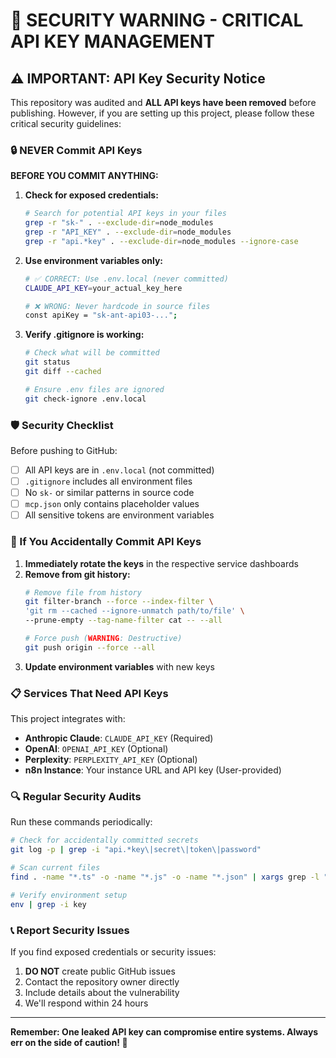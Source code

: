 # 🚨 SECURITY WARNING - CRITICAL API KEY MANAGEMENT

## ⚠️ IMPORTANT: API Key Security Notice

This repository was audited and **ALL API keys have been removed** before publishing. However, if you are setting up this project, please follow these critical security guidelines:

### 🔒 NEVER Commit API Keys

**BEFORE YOU COMMIT ANYTHING:**

1. **Check for exposed credentials:**
   ```bash
   # Search for potential API keys in your files
   grep -r "sk-" . --exclude-dir=node_modules
   grep -r "API_KEY" . --exclude-dir=node_modules
   grep -r "api.*key" . --exclude-dir=node_modules --ignore-case
   ```

2. **Use environment variables only:**
   ```bash
   # ✅ CORRECT: Use .env.local (never committed)
   CLAUDE_API_KEY=your_actual_key_here
   
   # ❌ WRONG: Never hardcode in source files
   const apiKey = "sk-ant-api03-..."; 
   ```

3. **Verify .gitignore is working:**
   ```bash
   # Check what will be committed
   git status
   git diff --cached
   
   # Ensure .env files are ignored
   git check-ignore .env.local
   ```

### 🛡️ Security Checklist

Before pushing to GitHub:

- [ ] All API keys are in `.env.local` (not committed)
- [ ] `.gitignore` includes all environment files
- [ ] No `sk-` or similar patterns in source code
- [ ] `mcp.json` only contains placeholder values
- [ ] All sensitive tokens are environment variables

### 🚨 If You Accidentally Commit API Keys

1. **Immediately rotate the keys** in the respective service dashboards
2. **Remove from git history:**
   ```bash
   # Remove file from history
   git filter-branch --force --index-filter \
   'git rm --cached --ignore-unmatch path/to/file' \
   --prune-empty --tag-name-filter cat -- --all
   
   # Force push (WARNING: Destructive)
   git push origin --force --all
   ```
3. **Update environment variables** with new keys

### 📋 Services That Need API Keys

This project integrates with:

- **Anthropic Claude**: `CLAUDE_API_KEY` (Required)
- **OpenAI**: `OPENAI_API_KEY` (Optional)
- **Perplexity**: `PERPLEXITY_API_KEY` (Optional)
- **n8n Instance**: Your instance URL and API key (User-provided)

### 🔍 Regular Security Audits

Run these commands periodically:

```bash
# Check for accidentally committed secrets
git log -p | grep -i "api.*key\|secret\|token\|password"

# Scan current files
find . -name "*.ts" -o -name "*.js" -o -name "*.json" | xargs grep -l "sk-\|api.*key" 2>/dev/null

# Verify environment setup
env | grep -i key
```

### 📞 Report Security Issues

If you find exposed credentials or security issues:

1. **DO NOT** create public GitHub issues
2. Contact the repository owner directly
3. Include details about the vulnerability
4. We'll respond within 24 hours

---

**Remember: One leaked API key can compromise entire systems. Always err on the side of caution! 🔐** 
